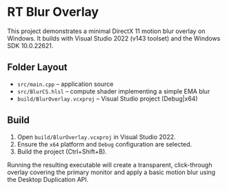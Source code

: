 # RT Blur Overlay

This project demonstrates a minimal DirectX 11 motion blur overlay on Windows.
It builds with Visual Studio 2022 (v143 toolset) and the Windows SDK 10.0.22621.

## Folder Layout

- `src/main.cpp` – application source
- `src/BlurCS.hlsl` – compute shader implementing a simple EMA blur
- `build/BlurOverlay.vcxproj` – Visual Studio project (Debug|x64)

## Build

1. Open `build/BlurOverlay.vcxproj` in Visual Studio 2022.
2. Ensure the `x64` platform and `Debug` configuration are selected.
3. Build the project (Ctrl+Shift+B).

Running the resulting executable will create a transparent, click-through overlay
covering the primary monitor and apply a basic motion blur using the Desktop
Duplication API.
